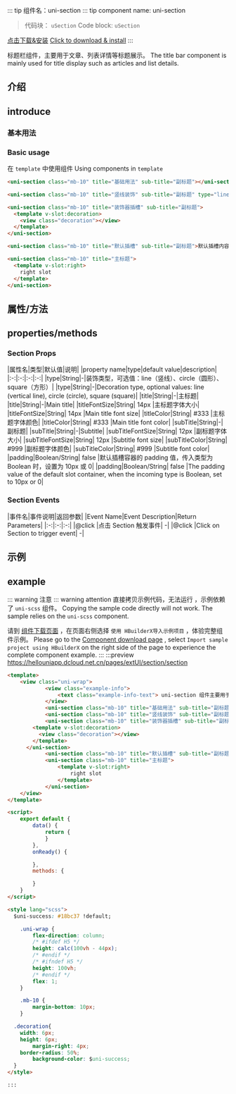 <md-translatedByGoogle />

::: tip 组件名：uni-section
::: tip component name: uni-section
> 代码块： `uSection`
> Code block: `uSection`

[点击下载&安装](https://ext.dcloud.net.cn/plugin?name=uni-section)
[Click to download & install](https://ext.dcloud.net.cn/plugin?name=uni-section)
:::

标题栏组件，主要用于文章、列表详情等标题展示。
The title bar component is mainly used for title display such as articles and list details.

## 介绍
## introduce

### 基本用法
### Basic usage

在 ``template`` 中使用组件
Using components in ``template``

```html
<uni-section class="mb-10" title="基础用法" sub-title="副标题"></uni-section>

<uni-section class="mb-10" title="竖线装饰" sub-title="副标题" type="line"></uni-section>

<uni-section class="mb-10" title="装饰器插槽" sub-title="副标题">
  <template v-slot:decoration>
    <view class="decoration"></view>
  </template>
</uni-section>

<uni-section class="mb-10" title="默认插槽" sub-title="副标题">默认插槽内容</uni-section>

<uni-section class="mb-10" title="主标题">
  <template v-slot:right>
    right slot
  </template>
</uni-section>
```

## 属性/方法
## properties/methods

### Section Props

|属性名|类型|默认值|说明|
|property name|type|default value|description|
|:-:|:-:|:-:|:-:|
|type|String|-|装饰类型，可选值：line（竖线）、circle（圆形）、square（方形）|
|type|String|-|Decoration type, optional values: line (vertical line), circle (circle), square (square)|
|title|String|-|主标题|
|title|String|-|Main title|
|titleFontSize|String| 14px |主标题字体大小|
|titleFontSize|String| 14px |Main title font size|
|titleColor|String| #333 |主标题字体颜色|
|titleColor|String| #333 |Main title font color|
|subTitle|String|-|副标题|
|subTitle|String|-|Subtitle|
|subTitleFontSize|String| 12px |副标题字体大小|
|subTitleFontSize|String| 12px |Subtitle font size|
|subTitleColor|String| #999 |副标题字体颜色|
|subTitleColor|String| #999 |Subtitle font color|
|padding|Boolean/String| false |默认插槽容器的 padding 值，传入类型为 Boolean 时，设置为 10px 或 0|
|padding|Boolean/String| false |The padding value of the default slot container, when the incoming type is Boolean, set to 10px or 0|

### Section Events

|事件名|事件说明|返回参数|
|Event Name|Event Description|Return Parameters|
|:-:|:-:|:-:|
|@click	|点击 Section 触发事件| -|
|@click |Click on Section to trigger event| -|



## 示例
## example
::: warning 注意
::: warning attention
直接拷贝示例代码，无法运行 ，示例依赖了 `uni-scss` 组件。
Copying the sample code directly will not work. The sample relies on the `uni-scss` component.

请到 [组件下载页面](https://ext.dcloud.net.cn/plugin?name=uni-section) ，在页面右侧选择 `使用 HBuilderX导入示例项目` ，体验完整组件示例。
Please go to the [Component download page](https://ext.dcloud.net.cn/plugin?name=uni-section) , select `Import sample project using HBuilderX` on the right side of the page to experience the complete component example.
:::
:::preview https://hellouniapp.dcloud.net.cn/pages/extUI/section/section

```html
<template>
	<view class="uni-wrap">
			<view class="example-info">
				<text class="example-info-text"> uni-section 组件主要用于文章、列表详情等标题展示 </text>
			</view>
			<uni-section class="mb-10" title="基础用法" sub-title="副标题"></uni-section>
			<uni-section class="mb-10" title="竖线装饰" sub-title="副标题" type="line"></uni-section>
			<uni-section class="mb-10" title="装饰器插槽" sub-title="副标题">
        <template v-slot:decoration>
          <view class="decoration"></view>
        </template>
      </uni-section>
			<uni-section class="mb-10" title="默认插槽" sub-title="副标题" padding="0 0 5px 10px">默认插槽内容</uni-section>
			<uni-section class="mb-10" title="主标题">
				<template v-slot:right>
					right slot
				</template>
			</uni-section>
	</view>
</template>

<script>
	export default {
		data() {
			return {
			}
		},
		onReady() {

		},
		methods: {

		}
	}
</script>

<style lang="scss">
  $uni-success: #18bc37 !default;

	.uni-wrap {
		flex-direction: column;
		/* #ifdef H5 */
		height: calc(100vh - 44px);
		/* #endif */
		/* #ifndef H5 */
		height: 100vh;
		/* #endif */
		flex: 1;
	}

	.mb-10 {
		margin-bottom: 10px;
	}

  .decoration{
    width: 6px;
    height: 6px;
		margin-right: 4px;
    border-radius: 50%;
		background-color: $uni-success;
  }
</style>

:::
